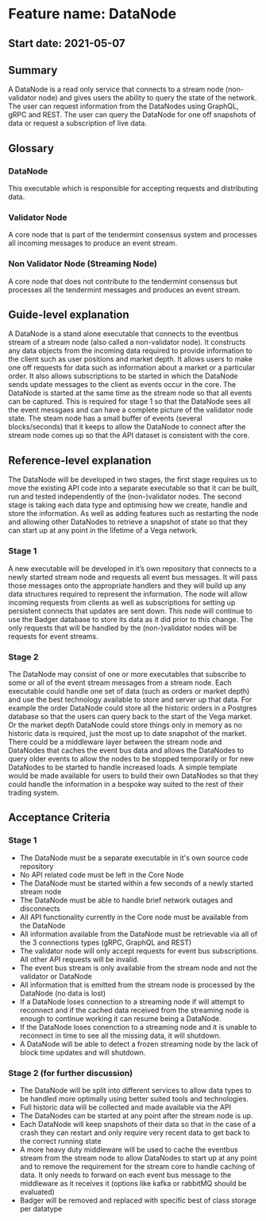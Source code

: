# Feature name: DataNode
## Start date: 2021-05-07

## Summary

A DataNode is a read only service that connects to a stream node (non-validator node) and gives users the ability to query the state of the network. The user can request information from the DataNodes using GraphQL, gRPC and REST. The user can query the DataNode for one off snapshots of data or request a subscription of live data.

## Glossary
### DataNode
This executable which is responsible for accepting requests and distributing data.
### Validator Node
A core node that is part of the tendermint consensus system and processes all incoming messages to produce an event stream.
### Non Validator Node (Streaming Node)
A core node that does not contribute to the tendermint consensus but processes all the tendermint messages and produces an event stream.


## Guide-level explanation


A DataNode is a stand alone executable that connects to the eventbus stream of a stream node (also called a non-validator node). It constructs any data objects from the incoming data required to provide information to the client such as user positions and market depth. It allows users to make one off requests for data such as information about a market or a particular order. It also allows subscriptions to be started in which the DataNode sends update messages to the client as events occur in the core. The DataNode is started at the same time as the stream node so that all events can be captured. This is required for stage 1 so that the DataNode sees all the event messgaes and can have a complete picture of the validator node state. The steam node has a small buffer of events (several blocks/seconds) that it keeps to allow the DataNode to connect after the stream node comes up so that the API dataset is consistent with the core.

## Reference-level explanation

The DataNode will be developed in two stages, the first stage requires us to move the existing API code into a separate executable so that it can be built, run and tested independently of the (non-)validator nodes. The second stage is taking each data type and optimising how we create, handle and store the information. As well as adding features such as restarting the node and allowing other DataNodes to retrieve a snapshot of state so that they can start up at any point in the lifetime of a Vega network.

### Stage 1
A new executable will be developed in it’s own repository that connects to a newly started stream node and requests all event bus messages. It will pass those messages onto the appropriate handlers and they will build up any data structures required to represent the information. The node will allow incoming requests from clients as well as subscriptions for setting up persistent connects that updates are sent down. This node will continue to use the Badger database to store its data as it did prior to this change. The only requests that will be handled by the (non-)validator nodes will be requests for event streams.

### Stage 2
The DataNode may consist of one or more executables that subscribe to some or all of the event stream messages from a stream node. Each executable could handle one set of data (such as orders or market depth) and use the best technology available to store and server up that data. For example the order DataNode could store all the historic orders in a Postgres database so that the users can query back to the start of the Vega market. Or the market depth DataNode could store things only in memory as no historic data is required, just the most up to date snapshot of the market. There could be a middleware layer between the stream node and DataNodes that caches the event bus data and allows the DataNodes to query older events to allow the nodes to be stopped temporarily or for new DataNodes to be started to handle increased loads. A simple template would be made available for users to build their own DataNodes so that they could handle the information in a bespoke way suited to the rest of their trading system.


## Acceptance Criteria
### Stage 1
* The DataNode must be a separate executable in it's own source code repository
* No API related code must be left in the Core Node
* The DataNode must be started within a few seconds of a newly started stream node
* The DataNode must be able to handle brief network outages and disconnects
* All API functionality currently in the Core node must be available from the DataNode
* All information available from the DataNode must be retrievable via all of the 3 connections types (gRPC, GraphQL and REST)
* The validator node will only accept requests for event bus subscriptions. All other API requests will be invalid.
* The event bus stream is only available from the stream node and not the validator or DataNode
* All information that is emitted from the stream node is processed by the DataNode (no data is lost)
* If a DataNode loses connection to a streaming node if will attempt to reconnect and if the cached data received from the streaming node is enough to continue working it can resume being a DataNode.
* If the DataNode loses conenction to a streaming node and it is unable to reconnect in time to see all the missing data, it will shutdown.
* A DataNode will be able to detect a frozen streaming node by the lack of block time updates and will shutdown.

### Stage 2 (for further discussion)
* The DataNode will be split into different services to allow data types to be handled more optimally using better suited tools and technologies.
* Full historic data will be collected and made available via the API
* The DataNodes can be started at any point after the stream node is up.
* Each DataNode will keep snapshots of their data so that in the case of a crash they can restart and only require very recent data to get back to the correct running state
* A more heavy duty middleware will be used to cache the eventbus stream from the stream node to allow DataNodes to start up at any point and to remove the requirement for the stream core to handle caching of data. It only needs to forward on each event bus message to the middleware as it receives it (options like kafka or rabbitMQ should be evaluated)
* Badger will be removed and replaced with specific best of class storage per datatype
